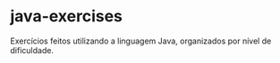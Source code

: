 # java-exercises
Exercícios feitos utilizando a linguagem Java, organizados por nível de dificuldade.

